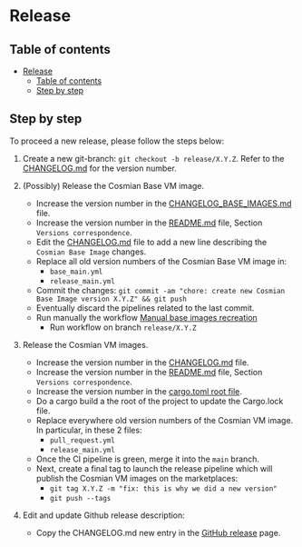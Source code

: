 # Release

## Table of contents

- [Release](#release)
  - [Table of contents](#table-of-contents)
  - [Step by step](#step-by-step)

## Step by step

To proceed a new release, please follow the steps below:

1. Create a new git-branch: `git checkout -b release/X.Y.Z`. Refer to the [CHANGELOG.md](CHANGELOG.md) for the version number.

2. (Possibly) Release the Cosmian Base VM image.

   - Increase the version number in the [CHANGELOG_BASE_IMAGES.md](CHANGELOG_BASE_IMAGES.md) file.
   - Increase the version number in the [README.md](README.md) file, Section `Versions correspondence`.
   - Edit the [CHANGELOG.md](CHANGELOG.md) file to add a new line describing the `Cosmian Base Image` changes.
   - Replace all old version numbers of the Cosmian Base VM image in:
     - `base_main.yml`
     - `release_main.yml`
   - Commit the changes: `git commit -am "chore: create new Cosmian Base Image version X.Y.Z" && git push`
   - Eventually discard the pipelines related to the last commit.
   - Run manually the workflow [Manual base images recreation](https://github.com/Cosmian/cosmian_vm/actions/workflows/base_main.yml)
     - Run workflow on branch `release/X.Y.Z`

3. Release the Cosmian VM images.

   - Increase the version number in the [CHANGELOG.md](CHANGELOG.md) file.
   - Increase the version number in the [README.md](README.md) file, Section `Versions correspondence`.
   - Increase the version number in the [cargo.toml root file](Cargo.toml).
   - Do a cargo build a the root of the project to update the Cargo.lock file.
   - Replace everywhere old version numbers of the Cosmian VM image. In particular, in these 2 files:
     - `pull_request.yml`
     - `release_main.yml`
   - Once the CI pipeline is green, merge it into the `main` branch.
   - Next, create a final tag to launch the release pipeline which will publish the Cosmian VM images on the marketplaces:
     - `git tag X.Y.Z -m "fix: this is why we did a new version"`
     - `git push --tags`

4. Edit and update Github release description:

   - Copy the CHANGELOG.md new entry in the [GitHub release](https://github.com/Cosmian/cosmian_vm/releases) page.
